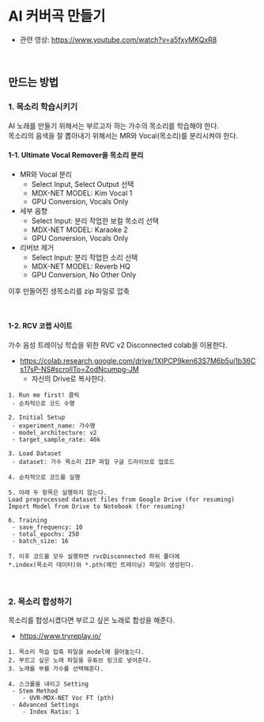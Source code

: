 # AI 커버곡 만들기

 - 관련 영상: https://www.youtube.com/watch?v=a5fxyMKQxR8

<br/>

## 만드는 방법

### 1. 목소리 학습시키기

AI 노래를 만들기 위해서는 부르고자 하는 가수의 목소리를 학습해야 한다.  
목소리의 음색을 잘 뽑아내기 위해서는 MR와 Vocal(목소리)를 분리시켜야 한다.  

#### 1-1. Ultimate Vocal Remover을 목소리 분리

 - MR와 Vocal 분리
    - Select Input, Select Output 선택
    - MDX-NET MODEL: Kim Vocal 1
    - GPU Conversion, Vocals Only
 - 세부 음향
    - Select Input: 분리 작업한 보컬 목소리 선택
    - MDX-NET MODEL: Karaoke 2
    - GPU Conversion, Vocals Only
 - 리버브 제거
    - Select Input: 분리 작업한 소리 선택
    - MDX-NET MODEL: Reverb HQ
    - GPU Conversion, No Other Only

이후 만들어진 생목소리를 zip 파일로 압축

<br/>

#### 1-2. RCV 코랩 사이트

가수 음성 트레이닝 학습을 위한 RVC v2 Disconnected colab을 이용한다.  
 - https://colab.research.google.com/drive/1XIPCP9ken63S7M6b5ui1b36Cs17sP-NS#scrollTo=ZodNcumpg-JM
    - 자신의 Drive로 복사한다.
```
1. Run me first! 클릭
 - 순차적으로 코드 수행

2. Initial Setup
 - experiment_name: 가수명
 - model_architecture: v2
 - target_sample_rate: 40k

3. Load Dataset
 - dataset: 가수 목소리 ZIP 파일 구글 드라이브로 업로드

4. 순차적으로 코드를 실행

5. 아래 두 항목은 실행하지 않는다.
Load preprocessed dataset files from Google Drive (for resuming)
Import Model from Drive to Notebook (for resuming)

6. Training
 - save_frequency: 10
 - total_epochs: 250
 - batch_size: 16

7. 이후 코드를 모두 실행하면 rvcDisconnected 하위 폴더에
*.index(목소리 데이터)와 *.pth(메인 트레이닝) 파일이 생성된다.
```
<br/>

### 2. 목소리 합성하기

목소리를 합성시켰다면 부르고 싶은 노래로 합성을 해준다.  
 - https://www.tryreplay.io/
```
1. 목소리 학습 압축 파일을 model에 끌어놓는다.
2. 부르고 싶은 노래 파일을 유튜브 링크로 넣어준다.
3. 노래를 부를 가수를 선택해준다.

4. 스크롤을 내리고 Setting
 - Stem Method
    - UVR-MDX-NET Voc FT (pth)
 - Advanced Settings
    - Index Ratio: 1
```

